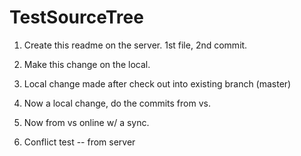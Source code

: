 TestSourceTree
==============

1) Create this readme on the server. 1st file, 2nd commit.

2) Make this change on the local.

3) Local change made after check out into existing branch (master)

4) Now a local change, do the commits from vs.

5) Now from vs online w/ a sync.

6) Conflict test -- from server
